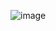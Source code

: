 ![image](https://cdn.discordapp.com/attachments/741062019989635093/1094061588706771134/Untitled1366_20230408014921.png)
